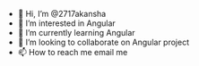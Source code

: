 - 👋 Hi, I’m @2717akansha
- 👀 I’m interested in Angular
- 🌱 I’m currently learning Angular
- 💞️ I’m looking to collaborate on Angular project
- 📫 How to reach me email me

<!---
2717akansha/2717akansha is a ✨ special ✨ repository because its `README.md` (this file) appears on your GitHub profile.
You can click the Preview link to take a look at your changes.
--->
